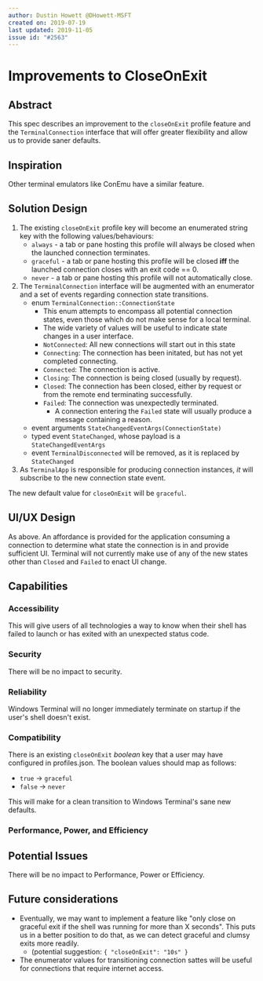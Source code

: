 ```yaml
---
author: Dustin Howett @DHowett-MSFT
created on: 2019-07-19
last updated: 2019-11-05
issue id: "#2563"
---
```


# Improvements to CloseOnExit

## Abstract

This spec describes an improvement to the `closeOnExit` profile feature and the `TerminalConnection` interface that will offer greater flexibility and allow us to provide saner defaults.

## Inspiration

Other terminal emulators like ConEmu have a similar feature.

## Solution Design

1. The existing `closeOnExit` profile key will become an enumerated string key with the following values/behaviours:
   * `always` - a tab or pane hosting this profile will always be closed when the launched connection terminates.
   * `graceful` - a tab or pane hosting this profile will be closed **iff** the launched connection closes with an exit code == 0.
   * `never` - a tab or pane hosting this profile will not automatically close.
2. The `TerminalConnection` interface will be augmented with an enumerator and a set of events regarding connection state transitions.
    * enum `TerminalConnection::ConnectionState`
        * This enum attempts to encompass all potential connection states, even those which do not make sense for a local terminal.
        * The wide variety of values will be useful to indicate state changes in a user interface.
        * `NotConnected`: All new connections will start out in this state
        * `Connecting`: The connection has been initated, but has not yet completed connecting.
        * `Connected`: The connection is active.
        * `Closing`: The connection is being closed (usually by request).
        * `Closed`: The connection has been closed, either by request or from the remote end terminating successfully.
        * `Failed`: The connection was unexpectedly terminated.
            * A connection entering the `Failed` state will usually produce a message containing a reason.
    * event arguments `StateChangedEventArgs(ConnectionState)`
    * typed event `StateChanged`, whose payload is a `StateChangedEventArgs`
    * event `TerminalDisconnected` will be removed, as it is replaced by `StateChanged`
3. As `TerminalApp` is responsible for producing connection instances, _it_ will subscribe to the new connection state event.

The new default value for `closeOnExit` will be `graceful`.

## UI/UX Design

As above. An affordance is provided for the application consuming a connection to determine what state the connection is in and provide sufficient UI. Terminal will not currently make use of any of the new states other than `Closed` and `Failed` to enact UI change.

## Capabilities

### Accessibility

This will give users of all technologies a way to know when their shell has failed to launch or has exited with an unexpected status code.

### Security

There will be no impact to security.

### Reliability

Windows Terminal will no longer immediately terminate on startup if the user's shell doesn't exist.

### Compatibility

There is an existing `closeOnExit` _boolean_ key that a user may have configured in profiles.json. The boolean values should map as follows:

* `true` -> `graceful`
* `false` -> `never`

This will make for a clean transition to Windows Terminal's sane new defaults.

### Performance, Power, and Efficiency

## Potential Issues

There will be no impact to Performance, Power or Efficiency.

## Future considerations

* Eventually, we may want to implement a feature like "only close on graceful exit if the shell was running for more than X seconds". This puts us in a better position to do that, as we can detect graceful and clumsy exits more readily.
   * (potential suggestion: `{ "closeOnExit": "10s" }`
* The enumerator values for transitioning connection sattes will be useful for connections that require internet access.